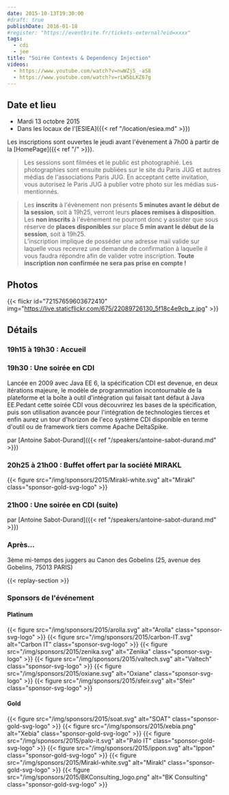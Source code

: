 ```yaml
---
date: 2015-10-13T19:30:00
#draft: true
publishDate: 2016-01-18
#register: "https://eventbrite.fr/tickets-external?eid=xxxx"
tags:
  - cdi
  - jee
title: "Soirée Contexts & Dependency Injection"
videos:
  - https://www.youtube.com/watch?v=nwWZj5_-aS8
  - https://www.youtube.com/watch?v=rLW5bLKZ67g
---
```


## Date et lieu

- Mardi 13 octobre 2015
- Dans les locaux de l'[ESIEA]({{< ref "/location/esiea.md" >}})

Les inscriptions sont ouvertes le jeudi avant l'évènement à 7h00 à partir de la [HomePage]({{< ref "/" >}}).

> Les sessions sont filmées et le public est photographié. Les photographies sont ensuite publiées sur le site du Paris JUG et autres médias de l'associations Paris JUG. En acceptant cette invitation, vous autorisez le Paris JUG à publier votre photo sur les médias sus-mentionnés.

> Les **inscrits** à l'évènement non présents **5 minutes avant le début de la session**, soit à 19h25, verront leurs **places remises à disposition**.  
> Les **non inscrits** à l'évènement ne pourront donc y assister que sous réserve de **places disponibles** sur place **5 min avant le début de la session**, soit à 19h25.  
> L’inscription implique de posséder une adresse mail valide sur laquelle vous recevrez une demande de confirmation à laquelle il vous faudra répondre afin de valider votre inscription.
> **Toute inscription non confirmée ne sera pas prise en compte !**

## Photos

{{< flickr id="72157659603672410" img="https://live.staticflickr.com/675/22089726130_5f18c4e9cb_z.jpg" >}}

## Détails

### 19h15 à 19h30 : Accueil

### 19h30 : Une soirée en CDI

Lancée en 2009 avec Java EE 6, la spécification CDI est devenue, en deux itérations majeure, le modèle de programmation incontournable de la plateforme et la boîte à outil d'intégration qui faisait tant défaut à Java EE.Pedant cette soirée CDI vous découvrirez les bases de la spécification, puis son utilisation avancée pour l'intégration de technologies tierces et enfin aurez un tour d'horizon de l'eco système CDI disponible en terme d'outil ou de framework tiers comme Apache DeltaSpike.

par [Antoine Sabot-Durand]({{< ref "/speakers/antoine-sabot-durand.md" >}})

### 20h25 à 21h00 : Buffet offert par la société MIRAKL

{{< figure src="/img/sponsors/2015/Mirakl-white.svg" alt="Mirakl" class="sponsor-gold-svg-logo" >}}

### 21h00 : Une soirée en CDI (suite)

par [Antoine Sabot-Durand]({{< ref "/speakers/antoine-sabot-durand.md" >}})

### Après…

3ème mi-temps des juggers au Canon des Gobelins (25, avenue des Gobelins, 75013 PARIS)

{{< replay-section >}}

### Sponsors de l'événement

#### Platinum

{{< figure src="/img/sponsors/2015/arolla.svg" alt="Arolla" class="sponsor-svg-logo" >}}
{{< figure src="/img/sponsors/2015/carbon-IT.svg" alt="Carbon IT" class="sponsor-svg-logo" >}}
{{< figure src="/img/sponsors/2015/zenika.svg" alt="Zenika" class="sponsor-svg-logo" >}}
{{< figure src="/img/sponsors/2015/valtech.svg" alt="Valtech" class="sponsor-svg-logo" >}}
{{< figure src="/img/sponsors/2015/oxiane.svg" alt="Oxiane" class="sponsor-svg-logo" >}}
{{< figure src="/img/sponsors/2015/sfeir.svg" alt="Sfeir" class="sponsor-svg-logo" >}}

#### Gold

{{< figure src="/img/sponsors/2015/soat.svg" alt="SOAT" class="sponsor-gold-svg-logo" >}}
{{< figure src="/img/sponsors/2015/xebia.png" alt="Xebia" class="sponsor-gold-svg-logo" >}}
{{< figure src="/img/sponsors/2015/palo-it.svg" alt="Palo IT" class="sponsor-gold-svg-logo" >}}
{{< figure src="/img/sponsors/2015/ippon.svg" alt="Ippon" class="sponsor-gold-svg-logo" >}}
{{< figure src="/img/sponsors/2015/Mirakl-white.svg" alt="Mirakl" class="sponsor-gold-svg-logo" >}}
{{< figure src="/img/sponsors/2015/BKConsulting_logo.png" alt="BK Consulting" class="sponsor-gold-svg-logo" >}}
